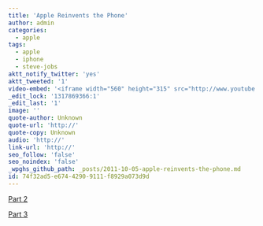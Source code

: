 ```yaml
---
title: 'Apple Reinvents the Phone'
author: admin
categories:
  - apple
tags:
  - apple
  - iphone
  - steve-jobs
aktt_notify_twitter: 'yes'
aktt_tweeted: '1'
video-embed: '<iframe width="560" height="315" src="http://www.youtube.com/embed/ftf4riVJyqw?rel=0" frameborder="0" allowfullscreen></iframe>'
_edit_lock: '1317869366:1'
_edit_last: '1'
image: ''
quote-author: Unknown
quote-url: 'http://'
quote-copy: Unknown
audio: 'http://'
link-url: 'http://'
seo_follow: 'false'
seo_noindex: 'false'
_wpghs_github_path: _posts/2011-10-05-apple-reinvents-the-phone.md
id: 74f32ad5-e674-4290-9111-f8929a073d9d
---
```

<p><a href="http://www.youtube.com/watch?v=R09xOG9-3Q8&feature=BFa&list=PLCD496F64F8438011&lf=results_main">Part 2</a></p>
<p><a href="http://www.youtube.com/watch?v=_F42WecXFEk&feature=BFa&list=PLCD496F64F8438011&lf=results_main">Part 3</a></p>

